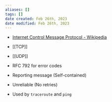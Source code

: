 ```yaml
---
aliases: []
tags: []
date created: Feb 26th, 2023
date modified: Feb 26th, 2023
---
```

- [Internet Control Message Protocol - Wikipedia](https://en.wikipedia.org/wiki/Internet_Control_Message_Protocol)
- [[TCP]]
- [[UDP]]
- RFC 792 for error codes

- Reporting message (Self-contained)
- Unreliable (No retries)

- Used by `traceroute` and `ping`